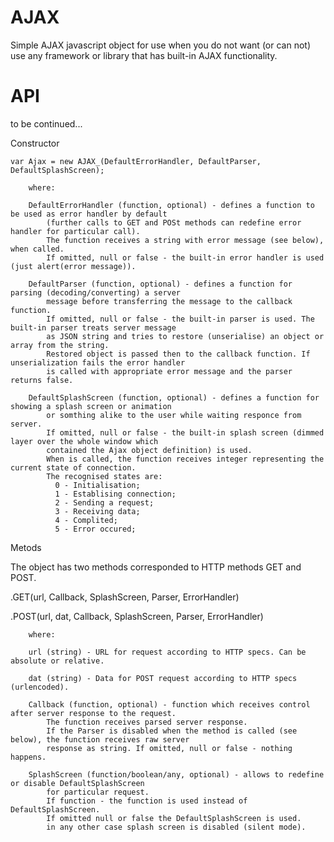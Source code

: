 # AJAX

Simple AJAX javascript object for use when you do not want (or can not) use any framework or library that has built-in AJAX functionality.

# API
to be continued...

Constructor
    
    var Ajax = new AJAX_(DefaultErrorHandler, DefaultParser, DefaultSplashScreen);

        where:
        
        DefaultErrorHandler (function, optional) - defines a function to be used as error handler by default 
            (further calls to GET and POSt methods can redefine error handler for particular call). 
            The function receives a string with error message (see below), when called. 
            If omitted, null or false - the built-in error handler is used (just alert(error message)).
        
        DefaultParser (function, optional) - defines a function for parsing (decoding/converting) a server 
            message before transferring the message to the callback function.  
            If omitted, null or false - the built-in parser is used. The built-in parser treats server message 
            as JSON string and tries to restore (unserialise) an object or array from the string. 
            Restored object is passed then to the callback function. If unserialization fails the error handler
            is called with appropriate error message and the parser returns false.
        
        DefaultSplashScreen (function, optional) - defines a function for showing a splash screen or animation 
            or somthing alike to the user while waiting responce from server. 
            If omitted, null or false - the built-in splash screen (dimmed layer over the whole window which 
            contained the Ajax object definition) is used. 
            When is called, the function receives integer representing the current state of connection. 
            The recognised states are:
              0 - Initialisation;
              1 - Establising connection;
              2 - Sending a request;
              3 - Receiving data;
              4 - Complited;
              5 - Error occured;

Metods
    
   The object has two methods corresponded to HTTP methods GET and POST.
   
   .GET(url, Callback, SplashScreen, Parser, ErrorHandler)
   
   .POST(url, dat, Callback, SplashScreen, Parser, ErrorHandler)
   
        where:
        
        url (string) - URL for request according to HTTP specs. Can be absolute or relative.
        
        dat (string) - Data for POST request according to HTTP specs (urlencoded).
        
        Callback (function, optional) - function which receives control after server response to the request. 
            The function receives parsed server response. 
            If the Parser is disabled when the method is called (see below), the function receives raw server 
            response as string. If omitted, null or false - nothing happens.
        
        SplashScreen (function/boolean/any, optional) - allows to redefine or disable DefaultSplashScreen 
            for particular request.
            If function - the function is used instead of DefaultSplashScreen.
            If omitted null or false the DefaultSplashScreen is used.
            in any other case splash screen is disabled (silent mode).
   
   

